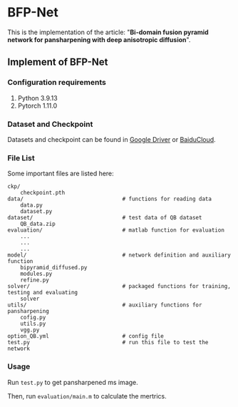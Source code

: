 # BFP-Net
This is the implementation of the article: "**Bi-domain fusion pyramid network for pansharpening with deep anisotropic diffusion**".

## Implement of BFP-Net

### Configuration requirements 

1. Python  3.9.13
2. Pytorch 1.11.0

### Dataset and Checkpoint
Datasets and checkpoint can be found in [Google Driver](https://drive.google.com/drive/folders/1ZeCFPkNf4IlrkIUxoVNNAuK0b25wZ2oh?usp=sharing) or [BaiduCloud](https://pan.baidu.com/s/177x90-aALTWld0pJdw6CBw?pwd=csk2).

### File List
Some important files are listed here:
```
ckp/
    checkpoint.pth
data/                               # functions for reading data
    data.py
    dataset.py
dataset/                            # test data of QB dataset
    QB_data.zip
evaluation/                         # matlab function for evaluation
    ...
    ...
    ...
model/                              # network definition and auxiliary function
    bipyramid_diffused.py
    modules.py
    refine.py
solver/                             # packaged functions for training, testing and evaluating
    solver
utils/                              # auxiliary functions for pansharpening
    cofig.py
    utils.py
    vgg.py
option_QB.yml                       # config file
test.py                             # run this file to test the network
```

### Usage
Run  ``test.py`` to get pansharpened ms image.

Then, run ``evaluation/main.m`` to calculate the mertrics.
